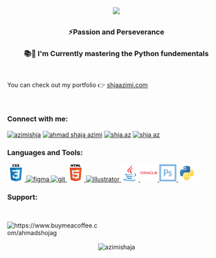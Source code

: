  <h1 align="center">
    <a href="https://git.io/typing-svg">
      <img src="https://readme-typing-svg.herokuapp.com/?lines=Hello,+There!+👋;Its++Shaja+Azimi....;Nice+to+meet+you!&center=true&size=30">
    </a>
<h3 align="center">⚡Passion and Perseverance</h3>
 <h3 align="center">📚🧠 I'm Currently mastering the Python fundementals </h3>
<br/>
  
  
 <span align="center">You can check out my portfolio 👉</span>
 [shjaazimi.com](https://azimishaja.github.io/official-portfolio/)

<br/>
<h3 align="left">Connect with me:</h3>
<p align="left">
<a href="https://twitter.com/azimishja" target="blank"><img align="center" src="https://raw.githubusercontent.com/rahuldkjain/github-profile-readme-generator/master/src/images/icons/Social/twitter.svg" alt="azimishja" height="30" width="40" /></a>
<a href="https://linkedin.com/in/ahmad shaja azimi" target="blank"><img align="center" src="https://raw.githubusercontent.com/rahuldkjain/github-profile-readme-generator/master/src/images/icons/Social/linked-in-alt.svg" alt="ahmad shaja azimi" height="30" width="40" /></a>
<a href="https://instagram.com/shja.az" target="blank"><img align="center" src="https://raw.githubusercontent.com/rahuldkjain/github-profile-readme-generator/master/src/images/icons/Social/instagram.svg" alt="shja.az" height="30" width="40" /></a>
<a href="https://www.youtube.com/c/shja az" target="blank"><img align="center" src="https://raw.githubusercontent.com/rahuldkjain/github-profile-readme-generator/master/src/images/icons/Social/youtube.svg" alt="shja az" height="30" width="40" /></a>
</p>

<h3 align="left">Languages and Tools:</h3>
<p align="left"> <a href="https://www.w3schools.com/css/" target="_blank" rel="noreferrer"> <img src="https://raw.githubusercontent.com/devicons/devicon/master/icons/css3/css3-original-wordmark.svg" alt="css3" width="40" height="40"/> </a> <a href="https://www.figma.com/" target="_blank" rel="noreferrer"> <img src="https://www.vectorlogo.zone/logos/figma/figma-icon.svg" alt="figma" width="40" height="40"/> </a> <a href="https://git-scm.com/" target="_blank" rel="noreferrer"> <img src="https://www.vectorlogo.zone/logos/git-scm/git-scm-icon.svg" alt="git" width="40" height="40"/> </a> <a href="https://www.w3.org/html/" target="_blank" rel="noreferrer"> <img src="https://raw.githubusercontent.com/devicons/devicon/master/icons/html5/html5-original-wordmark.svg" alt="html5" width="40" height="40"/> </a> <a href="https://www.adobe.com/in/products/illustrator.html" target="_blank" rel="noreferrer"> <img src="https://www.vectorlogo.zone/logos/adobe_illustrator/adobe_illustrator-icon.svg" alt="illustrator" width="40" height="40"/> </a> <a href="https://www.java.com" target="_blank" rel="noreferrer"> <img src="https://raw.githubusercontent.com/devicons/devicon/master/icons/java/java-original.svg" alt="java" width="40" height="40"/> </a> <a href="https://www.oracle.com/" target="_blank" rel="noreferrer"> <img src="https://raw.githubusercontent.com/devicons/devicon/master/icons/oracle/oracle-original.svg" alt="oracle" width="40" height="40"/> </a> <a href="https://www.photoshop.com/en" target="_blank" rel="noreferrer"> <img src="https://raw.githubusercontent.com/devicons/devicon/master/icons/photoshop/photoshop-line.svg" alt="photoshop" width="40" height="40"/> </a> <a href="https://www.python.org" target="_blank" rel="noreferrer"> <img src="https://raw.githubusercontent.com/devicons/devicon/master/icons/python/python-original.svg" alt="python" width="40" height="40"/> </a> </p>

<h3 align="left">Support:</h3>
 <br/>
<p><a href="https://www.buymeacoffee.com/ahmadshojag"> <img align="left" src="https://cdn.buymeacoffee.com/buttons/v2/default-yellow.png" height="50" width="210" alt="https://www.buymeacoffee.com/ahmadshojag" /></a></p><br><br>

<p><img align="center" src="https://github-readme-streak-stats.herokuapp.com/?user=azimishaja&" alt="azimishaja" /></p>

